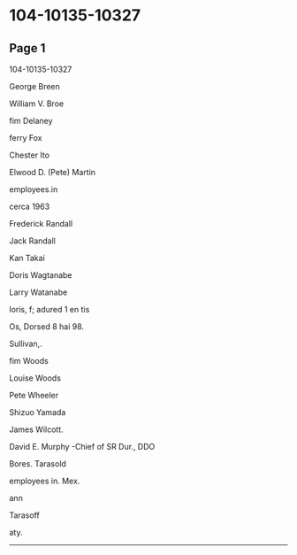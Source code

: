 # 104-10135-10327

## Page 1

104-10135-10327

George Breen

William V. Broe

fim Delaney

ferry Fox

Chester Ito

Elwood D. (Pete) Martin

employees.in

cerca 1963

Frederick Randall

Jack Randall

Kan Takai

Doris Wagtanabe

Larry Watanabe

loris, f; adured 1 en tis

Os, Dorsed 8 hai 98.

Sullivan,.

fim Woods

Louise Woods

Pete Wheeler

Shizuo Yamada

James Wilcott.

David E. Murphy -Chief of SR Dur., DDO

Bores. Tarasold

employees in. Mex.

ann

Tarasoff

aty.

---


